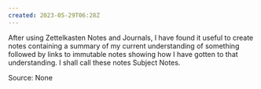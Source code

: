 ```yaml
---
created: 2023-05-29T06:28Z
---
```


After using Zettelkasten Notes and Journals, I have found it useful to create notes containing a summary of my current understanding of something followed by links to immutable notes showing how I have gotten to that understanding. I shall call these notes Subject Notes.

Source: None
